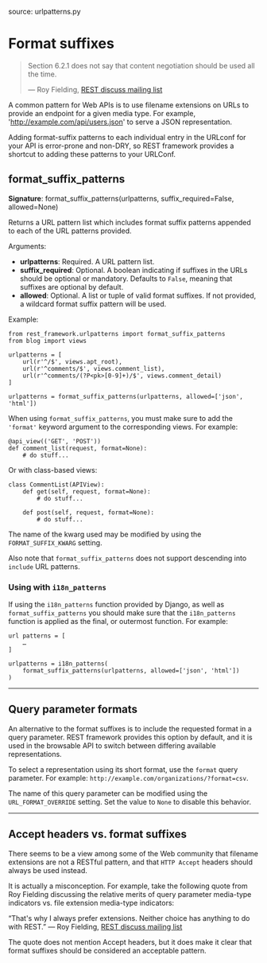 source: urlpatterns.py

# Format suffixes

> Section 6.2.1 does not say that content negotiation should be
used all the time.
>
> &mdash; Roy Fielding, [REST discuss mailing list][cite]

A common pattern for Web APIs is to use filename extensions on URLs to provide
an endpoint for a given media type.  For example,
'http://example.com/api/users.json' to serve a JSON representation.

Adding format-suffix patterns to each individual entry in the URLconf for your
API is error-prone and non-DRY, so REST framework provides a shortcut to adding
these patterns to your URLConf.

## format_suffix_patterns

**Signature**: format_suffix_patterns(urlpatterns, suffix_required=False,
allowed=None)

Returns a URL pattern list which includes format suffix patterns appended to
each of the URL patterns provided.

Arguments:

* **urlpatterns**: Required.  A URL pattern list.
* **suffix_required**:  Optional.  A boolean indicating if suffixes in the URLs
  should be optional or mandatory.  Defaults to `False`, meaning that suffixes
  are optional by default.
* **allowed**:  Optional.  A list or tuple of valid format suffixes.  If not
  provided, a wildcard format suffix pattern will be used.

Example:

    from rest_framework.urlpatterns import format_suffix_patterns
    from blog import views

    urlpatterns = [
        url(r'^/$', views.apt_root),
        url(r'^comments/$', views.comment_list),
        url(r'^comments/(?P<pk>[0-9]+)/$', views.comment_detail)
    ]

    urlpatterns = format_suffix_patterns(urlpatterns, allowed=['json', 'html'])

When using `format_suffix_patterns`, you must make sure to add the `'format'`
keyword argument to the corresponding views.  For example:

    @api_view(('GET', 'POST'))
    def comment_list(request, format=None):
        # do stuff...

Or with class-based views:

    class CommentList(APIView):
        def get(self, request, format=None):
            # do stuff...

        def post(self, request, format=None):
            # do stuff...

The name of the kwarg used may be modified by using the `FORMAT_SUFFIX_KWARG`
setting.

Also note that `format_suffix_patterns` does not support descending into
`include` URL patterns.

### Using with `i18n_patterns`

If using the `i18n_patterns` function provided by Django, as well as
`format_suffix_patterns` you should make sure that the `i18n_patterns` function
is applied as the final, or outermost function. For example:

    url patterns = [
        …
    ]

    urlpatterns = i18n_patterns(
        format_suffix_patterns(urlpatterns, allowed=['json', 'html'])
    )

---

## Query parameter formats

An alternative to the format suffixes is to include the requested format in a
query parameter. REST framework provides this option by default, and it is used
in the browsable API to switch between differing available representations.

To select a representation using its short format, use the `format` query
parameter. For example: `http://example.com/organizations/?format=csv`.

The name of this query parameter can be modified using the
`URL_FORMAT_OVERRIDE` setting. Set the value to `None` to disable this
behavior.

---

## Accept headers vs. format suffixes

There seems to be a view among some of the Web community that filename
extensions are not a RESTful pattern, and that `HTTP Accept` headers should
always be used instead.

It is actually a misconception.  For example, take the following quote from Roy
Fielding discussing the relative merits of query parameter media-type
indicators vs. file extension media-type indicators:

&ldquo;That's why I always prefer extensions.  Neither choice has anything to
do with REST.&rdquo; &mdash; Roy Fielding, [REST discuss mailing list][cite2]

The quote does not mention Accept headers, but it does make it clear that
format suffixes should be considered an acceptable pattern.

[cite]: http://tech.groups.yahoo.com/group/rest-discuss/message/5857
[cite2]: http://tech.groups.yahoo.com/group/rest-discuss/message/14844
